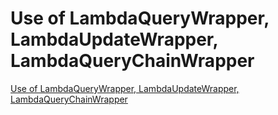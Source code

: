 # Use of LambdaQueryWrapper, LambdaUpdateWrapper, LambdaQueryChainWrapper
[Use of LambdaQueryWrapper, LambdaUpdateWrapper, LambdaQueryChainWrapper](https://aiwithcloud.com/2022/09/16/use_of_lambdaquerywrapper_lambdaupdatewrapper_lambdaquerychainwrapper/)